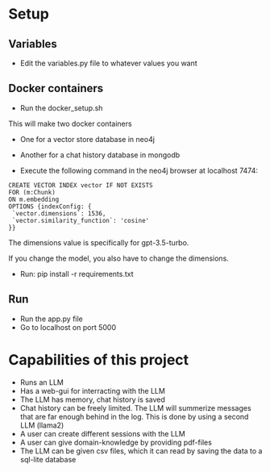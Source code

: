 # Setup 

## Variables
- Edit the variables.py file to whatever values you want


## Docker containers
- Run the docker_setup.sh

This will make two docker containers
- One for a vector store database in neo4j
- Another for a chat history database in mongodb

- Execute the following command in the neo4j browser at localhost 7474:
```
CREATE VECTOR INDEX vector IF NOT EXISTS
FOR (m:Chunk)
ON m.embedding
OPTIONS {indexConfig: {
 `vector.dimensions`: 1536,
 `vector.similarity_function`: 'cosine'
}}
```
The dimensions value is specifically for gpt-3.5-turbo.

If you change the model, you also have to change the dimensions.

- Run: pip install -r requirements.txt



## Run
- Run the app.py file
- Go to localhost on port 5000



# Capabilities of this project
- Runs an LLM
- Has a web-gui for interracting with the LLM
- The LLM has memory, chat history is saved
- Chat history can be freely limited. The LLM will summerize messages that are far enough behind in the log. This is done by using a second LLM (llama2)
- A user can create different sessions with the LLM
- A user can give domain-knowledge by providing pdf-files
- The LLM can be given csv files, which it can read by saving the data to a sql-lite database 





